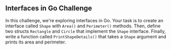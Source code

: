 ## Interfaces in Go Challenge
In this challenge, we're exploring interfaces in Go. Your task is to create an interface called `Shape` with `Area()` and `Perimeter()` methods. Then, define two structs `Rectangle` and `Circle` that implement the `Shape` interface. Finally, write a function called `PrintShapeDetails()` that takes a `Shape` argument and prints its area and perimeter.